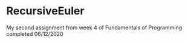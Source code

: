 # RecursiveEuler
My second assignment from week 4 of Fundamentals of Programming completed 06/12/2020

